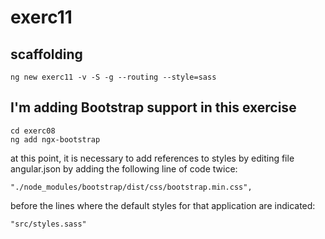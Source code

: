 # exerc11

## scaffolding

```shell
ng new exerc11 -v -S -g --routing --style=sass
```

## I'm adding Bootstrap support in this exercise

```shell
cd exerc08
ng add ngx-bootstrap
```

at this point, it is necessary to add references to styles by editing file angular.json by adding the following line of code twice:

```text
"./node_modules/bootstrap/dist/css/bootstrap.min.css",
```

before the lines where the default styles for that application are indicated:

```text
"src/styles.sass"
```
